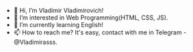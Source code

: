 - 👋 Hi, I’m Vladimir Vladimirovich!
- 👀 I’m interested in Web Programming(HTML, CSS, JS).
- 🌱 I’m currently learning English!
- 📫 How to reach me? It's easy, contact with me in Telegram - @Vladimirasss.

